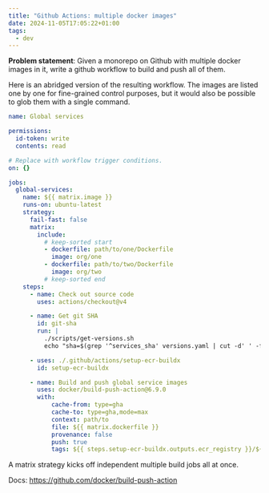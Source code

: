 ```yaml
---
title: "Github Actions: multiple docker images"
date: 2024-11-05T17:05:22+01:00
tags:
  - dev
---
```


**Problem statement**: Given a monorepo on Github with multiple docker images in
it, write a github workflow to build and push all of them.


Here is an abridged version of the resulting workflow. The images are listed one
by one for fine-grained control purposes, but it would also be possible to glob
them with a single command.

```yaml
name: Global services

permissions:
  id-token: write
  contents: read

# Replace with workflow trigger conditions.
on: {}

jobs:
  global-services:
    name: ${{ matrix.image }}
    runs-on: ubuntu-latest
    strategy:
      fail-fast: false
      matrix:
        include:
          # keep-sorted start
          - dockerfile: path/to/one/Dockerfile
            image: org/one
          - dockerfile: path/to/two/Dockerfile
            image: org/two
          # keep-sorted end
    steps:
      - name: Check out source code
        uses: actions/checkout@v4

      - name: Get git SHA
        id: git-sha
        run: |
          ./scripts/get-versions.sh
          echo "sha=$(grep '^services_sha' versions.yaml | cut -d' ' -f 2)" >> "$GITHUB_OUTPUT"

      - uses: ./.github/actions/setup-ecr-buildx
        id: setup-ecr-buildx

      - name: Build and push global service images
        uses: docker/build-push-action@6.9.0
        with:
            cache-from: type=gha
            cache-to: type=gha,mode=max
            context: path/to
            file: ${{ matrix.dockerfile }}
            provenance: false
            push: true
            tags: ${{ steps.setup-ecr-buildx.outputs.ecr_registry }}/${{ matrix.image }}:${{ steps.git-sha.outputs.sha }}
```

A matrix strategy kicks off independent multiple build jobs all at once.

Docs: https://github.com/docker/build-push-action
